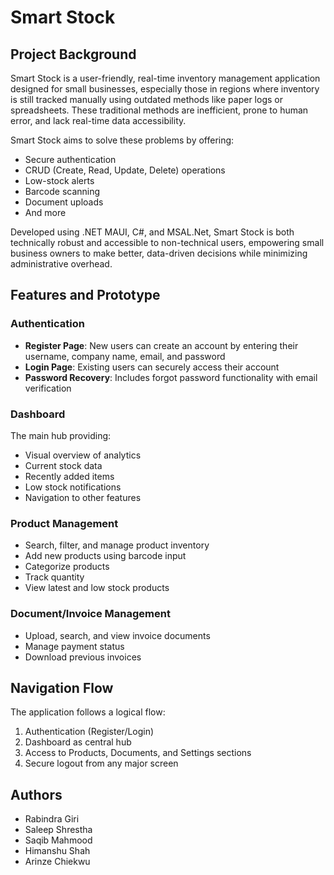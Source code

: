 # Smart Stock

## Project Background
Smart Stock is a user-friendly, real-time inventory management application designed for small businesses, especially those in regions where inventory is still tracked manually using outdated methods like paper logs or spreadsheets. These traditional methods are inefficient, prone to human error, and lack real-time data accessibility.

Smart Stock aims to solve these problems by offering:
- Secure authentication
- CRUD (Create, Read, Update, Delete) operations
- Low-stock alerts
- Barcode scanning
- Document uploads
- And more

Developed using .NET MAUI, C#, and MSAL.Net, Smart Stock is both technically robust and accessible to non-technical users, empowering small business owners to make better, data-driven decisions while minimizing administrative overhead.

## Features and Prototype

### Authentication
- **Register Page**: New users can create an account by entering their username, company name, email, and password
- **Login Page**: Existing users can securely access their account
- **Password Recovery**: Includes forgot password functionality with email verification

### Dashboard
The main hub providing:
- Visual overview of analytics
- Current stock data
- Recently added items
- Low stock notifications
- Navigation to other features

### Product Management
- Search, filter, and manage product inventory
- Add new products using barcode input
- Categorize products
- Track quantity
- View latest and low stock products

### Document/Invoice Management
- Upload, search, and view invoice documents
- Manage payment status
- Download previous invoices

## Navigation Flow
The application follows a logical flow:
1. Authentication (Register/Login)
2. Dashboard as central hub
3. Access to Products, Documents, and Settings sections
4. Secure logout from any major screen

## Authors
- Rabindra Giri
- Saleep Shrestha
- Saqib Mahmood
- Himanshu Shah
- Arinze Chiekwu